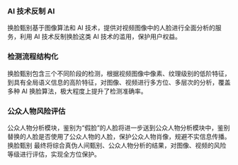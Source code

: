 ### AI 技术反制 AI
换脸甄别基于图像算法和 AI 技术，提供对视频图像中的人脸进行全面分析的服务，利用 AI 技术反制换脸这类 AI 技术的滥用，保护用户权益。

### 检测流程结构化
换脸甄别包含三个不同阶段的检测，根据视频图像中像素、纹理级别的低阶特征，到具有全局语义信息的高阶特征，对图像、视频进行多方位、多层次的分析，覆盖多种 AI 换脸算法，极大程度上提升了检测准确率。

### 公众人物风险评估
公众人物分析模块，鉴别为“假脸”的人脸将进一步送到公众人物分析模块中，鉴别替换的人脸是否使用了公众人物的人脸，保护公众人物肖像，规避不实信息传播。换脸甄别 最终将综合真伪人间甄别、公众人物分析的结果，对图像、视频的风险等级进行评估，实现全方位保护。
